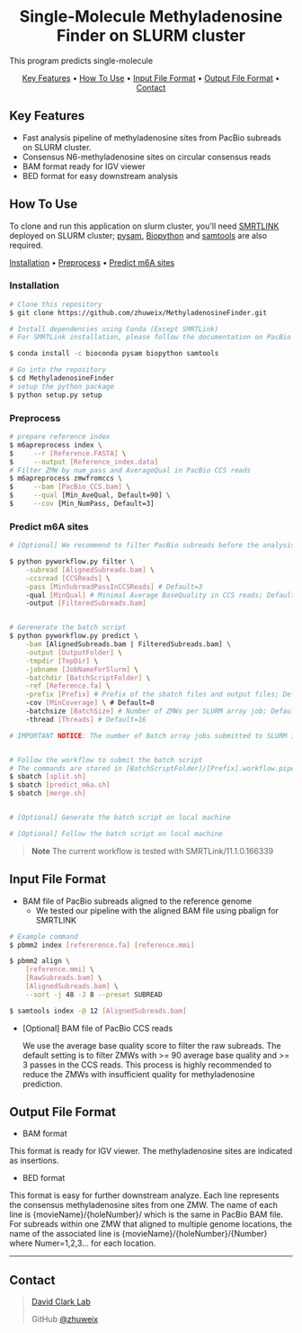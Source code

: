 <h1 align="center">
  Single-Molecule Methyladenosine Finder on SLURM cluster
  <br>
</h1>

This program predicts single-molecule 

<p align="center">
  <a href="#key-features">Key Features</a> •
  <a href="#how-to-use">How To Use</a> •
  <a href="#input-file-format">Input File Format</a> •    
  <a href="#output-file-format">Output File Format</a> •  
  <a href="#contact">Contact</a> 
</p>


## Key Features

* Fast analysis pipeline of methyladenosine sites from PacBio subreads on SLURM cluster.
* Consensus N6-methyladenosine sites on circular consensus reads
* BAM format ready for IGV viewer
* BED format for easy downstream analysis

## How To Use
To clone and run this application on slurm cluster, you'll need [SMRTLINK](https://www.pacb.com/support/software-downloads/) deployed on SLURM cluster; [pysam](https://pysam.readthedocs.io/), [Biopython](https://biopython.org/) and [samtools](http://www.htslib.org/) are also required.

  [Installation](#Installation) • [Preprocess](#Preprocess) • [Predict m6A sites](#predict-m6a-sites)





### Installation
```bash
# Clone this repository
$ git clone https://github.com/zhuweix/MethyladenosineFinder.git

# Install dependencies using Conda (Except SMRTLink)
# For SMRTLink installation, please follow the documentation on PacBio website (https://www.pacb.com/support/software-downloads/)

$ conda install -c bioconda pysam biopython samtools

# Go into the repository
$ cd MethyladenosineFinder
# setup the python package
$ python setup.py setup
```
### Preprocess
```bash
# prepare reference index
$ m6apreprocess index \
$     --r [Reference.FASTA] \
$     --output [Reference_index.data]
# Filter ZMW by num_pass and AverageQual in PacBio CCS reads
$ m6apreprocess zmwfromccs \
$     --bam [PacBio_CCS.bam] \
$     --qual [Min_AveQual, Default=90] \
$     --cov [Min_NumPass, Default=3]

```
### Predict m6A sites
```bash
# [Optional] We recommend to filter PacBio subreads before the analysis workflow using the base quality score from the CCS reads before to reduce the processing time and disk usage.

$ python pyworkflow.py filter \
    -subread [AlignedSubreads.bam] \
    -ccsread [CCSReads] \
    -pass [MinSubreadPassInCCSReads] # Default=3
    -qual [MinQual] # Minimal Average BaseQuality in CCS reads; Default=90
    -output [FilteredSubreads.bam] 


# Gerenerate the batch script
$ python pyworkflow.py predict \
    -bam [AlignedSubreads.bam | FilteredSubreads.bam] \
    -output [OutputFolder] \
    -tmpdir [TmpDir] \
    -jobname [JobNameForSlurm] \
    -batchdir [BatchScriptFolder] \
    -ref [Reference.fa] \
    -prefix [Prefix] # Prefix of the sbatch files and output files; Default=SMF
    -cov [MinCoverage] \ # Default=8
    -batchsize [BatchSize] # Number of ZMWs per SLURM array job; Default=500
    -thread [Threads] # Default=16

# IMPORTANT NOTICE: The number of Batch array jobs submitted to SLURM is [Number of ZMWs] / [BatchSize], very small batchsize will result in a large amount of SLURM jobs


# Follow the workflow to submit the batch script
# The commands are stored in [BatchScriptFolder]/[Prefix].workflow.pipeline
$ sbatch [split.sh]
$ sbatch [predict_m6a.sh]
$ sbatch [merge.sh]


# [Optional] Generate the batch script on local machine

# [Optional] Follow the batch script on local machine

```
> **Note**
> The current workflow is tested with SMRTLink/11.1.0.166339 

## Input File Format
* BAM file of PacBio subreads aligned to the reference genome
    - We tested our pipeline with the aligned BAM file using pbalign for SMRTLINK
```bash
# Example command
$ pbmm2 index [refererence.fa] [reference.mmi]

$ pbmm2 align \
    [reference.mmi] \
    [RawSubreads.bam] \
    [AlignedSubreads.bam] \
    --sort -j 48 -J 8 --preset SUBREAD 

$ samtools index -@ 12 [AlignedSubreads.bam]

```
* [Optional] BAM file of PacBio CCS reads
  
  We use the average base quality score to filter the raw subreads. The default setting is to filter ZMWs with >= 90 average base quality and >= 3 passes in the CCS reads. This process is highly recommended to reduce the ZMWs with insufficient quality for methyladenosine prediction.

## Output File Format
* BAM format

This format is ready for IGV viewer. The methyladenosine sites are indicated as insertions.

* BED format

This format is easy for further downstream analyze. Each line represents the consensus methyladenosine sites from one ZMW. The name of each line is {movieName}/{holeNumber}/ which is the same in PacBio BAM file. For subreads within one ZMW that aligned to multiple genome locations, the name of the associated line is {movieName}/{holeNumber}/{Number} where Numer=1,2,3... for each location.







---
## Contact
> [David Clark Lab](https://www.nichd.nih.gov/research/atNICHD/Investigators/clark)
> 
> GitHub [@zhuweix](https://github.com/zhuweix)

